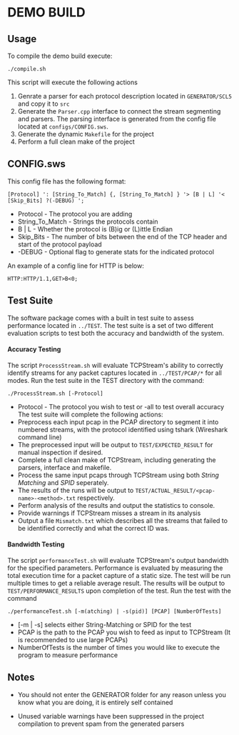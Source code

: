 # DEMO BUILD

## Usage

To compile the demo build execute:

```shell
./compile.sh
```

This script will execute the following actions

1. Genrate a parser for each protocol description located in `GENERATOR/SCL5` and copy it to `src`
2. Generate the `Parser.cpp` interface to connect the stream segmenting and parsers. The parsing interface is generated from the config file located at `configs/CONFIG.sws`.
3. Generate the dynamic `Makefile` for the project
4. Perform a full clean make of the project

## CONFIG.sws

This config file has the following format:
```
[Protocol] ': [String_To_Match] {, [String_To_Match] } '> [B | L] '< [Skip_Bits] ?(-DEBUG) ';
```
* Protocol - The protocol you are adding
* String_To_Match - Strings the protocols contain
* B | L - Whether the protocol is (B)ig or (L)ittle Endian
* Skip_Bits - The number of bits between the end of the TCP header and start of the protocol payload
* -DEBUG - Optional flag to generate stats for the indicated protocol

An example of a config line for HTTP is below:
```
HTTP:HTTP/1.1,GET>B<0;
```

## Test Suite

The software package comes with a built in test suite to assess performance located in `../TEST`.
The test suite is a set of two different evaluation scripts to test both the accuracy and bandwidth of the system.

#### Accuracy Testing

The script `ProcessStream.sh` will evaluate TCPStream's ability to correctly identify streams for any packet captures located in `../TEST/PCAP/*` for all modes. Run the test suite in the TEST directory with the command:
```shell
./ProcessStream.sh [-Protocol]
```
* Protocol - The protocol you wish to test or -all to test overall accuracy
The test suite will complete the following actions:
* Preprocess each input pcap in the PCAP directory to segment it into numbered streams, with the protocol identified using tshark (Wireshark command line)
* The preprocessed input will be output to `TEST/EXPECTED_RESULT` for manual inspection if desired.
* Complete a full clean make of TCPStream, including generating the parsers, interface and makefile.
* Process the same input pcaps through TCPStream using both *String Matching* and *SPID* seperately.
* The results of the runs will be output to `TEST/ACTUAL_RESULT/<pcap-name>-<method>.txt` respectively.
* Perform analysis of the results and output the statistics to console.
* Provide warnings if TCPStream misses a stream in its analysis
* Output a file `Mismatch.txt` which describes all the streams that failed to be identified correctly and what the correct ID was.

#### Bandwidth Testing

The script `performanceTest.sh` will evaluate TCPStream's output bandwidth for the specified parameters. Performance is evaluated by measuring the total execution time for a packet capture of a static size. The test will be run multiple times to get a reliable average result. The results will be output to `TEST/PERFORMANCE_RESULTS` upon completion of the test. Run the test with the command
```shell
./performanceTest.sh [-m(atching) | -s(pid)] [PCAP] [NumberOfTests]
```
* [-m | -s] selects either String-Matching or SPID for the test
* PCAP is the path to the PCAP you wish to feed as input to TCPStream (It is recommended to use large PCAPs)
* NumberOfTests is the number of times you would like to execute the program to measure performance

## Notes

* You should not enter the GENERATOR folder for any reason unless you know what you are doing, it is entirely self contained

* Unused variable warnings have been suppressed in the project compilation to prevent spam from the generated parsers